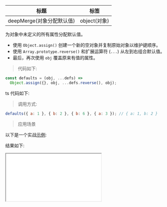 | 标题                      | 标签         |
| ------------------------- | ------------ |
| deepMerge(对象分配默认值) | object(对象) |

为对象中未定义的所有属性分配默认值。

- 使用 `Object.assign()` 创建一个新的空对象并复制原始对象以维护键顺序。
- 使用 `Array.prototype.reverse()` 和扩展运算符 (`...`) 从左到右组合默认值。
- 最后，再次使用 `obj` 覆盖原来有值的属性。

> 代码如下:

```js
const defaults = (obj, ...defs) =>
  Object.assign({}, obj, ...defs.reverse(), obj);
```

ts 代码如下:

<div class="code-editor" data-url="codes/javascript/ts/defaults.ts" data-language="typescript"></div>

> 调用方式:

```js
defaults({ a: 1 }, { b: 2 }, { b: 6 }, { a: 3 }); // { a: 1, b: 2 }
```

> 应用场景

以下是一个实战<a href="codes/javascript/html/defaults.html" target="_blank" rel="noopener noreferrer">示例</a>:

<div class="code-editor" data-url="codes/javascript/html/defaults.html" data-language="html"></div>

结果如下:

<iframe src="codes/javascript/html/defaults.html"></iframe>
